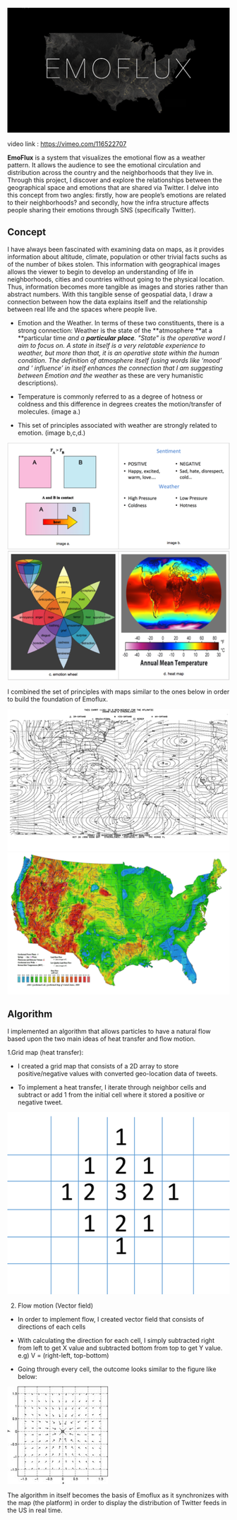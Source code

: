 
![image alt text](readme_src/image_0.png)

video link : https://vimeo.com/116522707

**EmoFlux** is a system that visualizes the emotional flow as a weather pattern. It allows the audience to see the emotional circulation and distribution across the country and the neighborhoods that they live in. Through this project, I discover and explore the relationships between the geographical space and emotions that are shared via Twitter. I delve into this  concept from two angles: firstly, how are people’s emotions are related to their neighborhoods? and secondly, how the infra structure affects people sharing their emotions through SNS (specifically Twitter).

## **Concept**

I have always been fascinated with examining data on maps, as it provides information about altitude, climate, population or other trivial facts suchs as of the number of bikes stolen. This information with geographical images allows the viewer to begin to develop an understanding of life in neighborhoods, cities and countries without going to the physical location. Thus, information becomes more tangible as images and stories rather than abstract numbers. With this tangible sense of geospatial data, I draw a connection between how the data explains itself and the relationship between real life and the spaces where people live.

* Emotion and the Weather. In terms of these two constituents, there is a strong connection: Weather is the state of the **atmosphere **at a **particular time **and a **particular place**. "State" is the operative word I aim to focus on. A state in itself is a very relatable experience to weather, but more than that, it is an operative state within the human condition. The definition of atmosphere itself (using words like ‘mood’ and ‘ influence’ in itself enhances the connection that I am suggesting between *Emotion* and the* weather* as these are very humanistic descriptions).

* Temperature is commonly referred to as a degree of hotness or coldness and this difference in degrees creates the motion/transfer of molecules. (image a.)

* This set of principles associated with weather are strongly related to emotion. (image b,c,d.)

![image alt text](readme_src/image_1.png)![image alt text](readme_src/image_2.png)

I combined the set of principles with maps similar to the ones below in order to build the foundation of Emoflux. 

![image alt text](readme_src/image_3.png)![image alt text](readme_src/image_4.png)

## **Algorithm**

I implemented an algorithm that allows particles to have a natural flow based upon the two main ideas of heat transfer and flow motion.

1.Grid map (heat transfer):

* I created a grid map that consists of a 2D array to store positive/negative values with converted geo-location data of tweets. 

* To implement a heat transfer, I iterate through neighbor cells and subtract or add 1 from the initial cell where it stored a positive or negative tweet.

![image alt text](readme_src/image_5.png)

2. Flow motion (Vector field)

* In order to implement flow, I created vector field that consists of directions of each cells

* With calculating the direction for each cell, I simply subtracted right from left to get X value and subtracted bottom from top to get Y value. e.g) V = (right-left, top-bottom)

* Going through every cell, the outcome looks similar to the figure like below:

![image alt text](readme_src/image_6.png)

The algorithm in itself becomes the basis of Emoflux as it synchronizes with the map (the platform) in order to  display the distribution of Twitter feeds in the US in real time.

